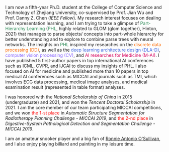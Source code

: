 I am now a fifth-year Ph.D. student at the College of Computer Science and Technology of Zhejiang University, co-supervised by Prof. Jian Wu and Prof. Danny Z. Chen (*IEEE Fellow*). My research interest focuses on dealing with representation learning, and I am trying to take a glimpse of <span style="color:SeaGreen">Part-Hierarchy Learning</span> (<span style="color:SeaGreen">PHL</span>, highly related to GLOM (glom together), Hinton, 2021) that manages to parse objects/ concepts into part-whole hierarchy for better understanding and to explore to combine parse trees with neural networks. The insights on <span style="color:SeaGreen">PHL</span> inspired my researches on the <span style="color:#FC6A03;">discrete data processing (DD)</span>, as well as the <span style="color:RoyalBlue">deep learning architecture design (DLA-D)</span>, <span style="color:#8866FF;">computer vision processing (CV)</span>, and <span style="color:#D70761;">AI researches for Medicine (M-AI)</span>. I have published 5 first-author papers in top international AI conferences such as ICML, CVPR, and IJCAI to discuss my insights of PHL. I also focused on AI for medicine and published more than 10 papers in top medical AI conferences such as MICCAI and journals such as TMI, which involves ECG data processing, medical image analyses, and medical examination result (represented in table format) analyses.

I was honored with the *National Scholarship of China* in 2015 (undergraduate) and 2021, and won the *Tencent Doctoral Scholarship* in 2021. I am the core member of our team participating MICCAI competitions, and we won <span style="color:red">the 1-st place</span> in *Automatic Structure Segmentation for Radiotherapy Planning Challenge - MICCAI 2019*, and <span style="color:red">the 2-nd place</span> in *Digestive-System Pathological Detection and Segmentation Challenge - MICCAI 2019*.

I am an amateur snooker player and a big fan of [Ronnie Antonio O'Sullivan](https://en.wikipedia.org/wiki/Ronnie_O%27Sullivan), and I also enjoy playing billiard and painting in my leisure time.
